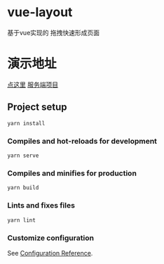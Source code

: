 # vue-layout

 基于vue实现的 拖拽快速形成页面
 
# 演示地址

[点这里](http://122.51.77.238/#/login)
[服务端项目](https://github.com/a314514/node-faster)

## Project setup

```
yarn install
```

### Compiles and hot-reloads for development

```
yarn serve
```

### Compiles and minifies for production

```
yarn build
```

### Lints and fixes files

```
yarn lint
```

### Customize configuration

See [Configuration Reference](https://cli.vuejs.org/config/).
